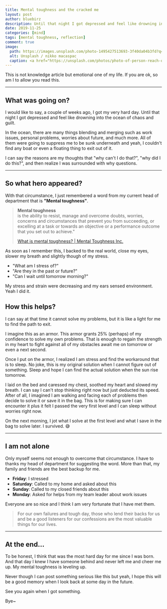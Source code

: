 ```yaml
---
title: Mental toughness and the cracked me
layout: post
author: bluebirz
description: Until that night I got depressed and feel like drowning into the ocean of chaos and guilt.
date: 2019-11-25
categories: [mind]
tags: [mental toughness, reflection]
comment: true
image:
  path: https://images.unsplash.com/photo-1495427513693-3f40da04b3fd?q=80&w=2071&auto=format&fit=crop&ixlib=rb-4.0.3&ixid=M3wxMjA3fDB8MHxwaG90by1wYWdlfHx8fGVufDB8fHx8fA%3D%3D
  alt: Unsplash / nikko macaspac
  caption: <a href="https://unsplash.com/photos/photo-of-person-reach-out-above-the-water-6SNbWyFwuhk">Unsplash / nikko macaspac</a>
---
```


This is not knowledge article but emotional one of my life. If you are ok, so am I to allow you read this.

---

## What was going on?

I would like to say, a couple of weeks ago, I got my very hard day. Until that night I got depressed and feel like drowning into the ocean of chaos and guilt.

In the ocean, there are many things blending and merging such as work issues, personal problems, worries about future, and much more. All of them were going to suppress me to be sunk underneath and yeah, I couldn't find any boat or even a floating thing to exit out of it.

I can say the reasons are my thoughts that "why can't I do that?", "why did I do this?", and then realize I was surrounded with why questions.

---

## So what hero appeared?

With that circumstance, I just remembered a word from my current head of department that is **"Mental toughness"**.

> **Mental toughness**  
> is the ability to resist, manage and overcome doubts, worries, concerns and circumstances that prevent you from succeeding, or excelling at a task or towards an objective or a performance outcome that you set out to achieve."
>
> [What is mental toughness? \| Mental Toughness Inc.](https://www.mentaltoughnessinc.com/WHAT-IS-MENTAL-TOUGHNESS/)

As soon as I remember this, I backed to the real world, close my eyes, slower my breath and slightly though of my stress.

- "What am I stress of?"
- "Are they in the past or future?"
- "Can I wait until tomorrow morning?"

My stress and strain were decreasing and my ears sensed environment. Yeah I did it.

## How this helps?

I can say at that time it cannot solve my problems, but it is like a light for me to find the path to exit.

I imagine this as an armor. This armor grants 25% (perhaps) of my confidence to solve my own problems. That is enough to regain the strength in my heart to fight against all of my obstacles await me on tomorrow or even a next second.

Once I put on the armor, I realized I am stress and find the workaround that is to sleep. No joke, this is my original solution when I cannot figure out of something. Sleep and hope I can find the actual solution when the sun rise tomorrow.

I laid on the bed and caressed my chest, soothed my heart and slowed my breath. I can say I can't stop thinking right now but just deducted its speed. After of all, I imagined I am walking and facing each of problems then decide to solve it or save it in the bag. This is for making sure I can encounter it plus it felt I passed the very first level and I can sleep without worries right now.

On the next morning, I jot what I solve at the first level and what I save in the bag to solve later. I survived. 😅

---

## I am not alone

Only myself seems not enough to overcome that circumstance. I have to thanks my head of department for suggesting the word. More than that, my family and friends are the best backup for me.

- **Friday**: I stressed
- **Saturday**: Called to my home and asked about this
- **Sunday**: Called to my closed friends about this
- **Monday**: Asked for helps from my team leader about work issues

Everyone are so nice and I think I am very fortunate that I have met them.

> For our own failures and tough day, those who lend their backs for us and be a good listeners for our confessions are the most valuable things for our lives.

---

## At the end…

To be honest, I think that was the most hard day for me since I was born. And that day I knew I have someone behind and never left me and cheer me up. My mental toughness is leveling up.

Never though I can post something serious like this but yeah, I hope this will be a good memory when I look back at some day in the future.

See you again when I got something.

Bye~
